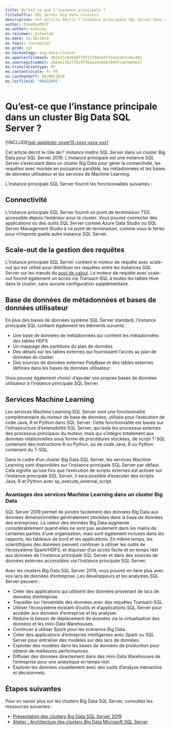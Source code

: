 ```yaml
---
title: Qu’est-ce que l’instance principale ?
titleSuffix: SQL Server big data clusters
description: Cet article décrit l’instance principale SQL Server dans un cluster Big Data SQL Server 2019 (préversion).
author: MikeRayMSFT
ms.author: mikeray
ms.reviewer: mihaelab
ms.date: 02/28/2019
ms.topic: conceptual
ms.prod: sql
ms.technology: big-data-cluster
ms.openlocfilehash: d62b1fe82698ff8722786b42f534afe83cd6c481
ms.sourcegitcommit: 2604e13627fbc9f3bda3926b67045fceb7b04e37
ms.translationtype: MT
ms.contentlocale: fr-FR
ms.lasthandoff: 08/06/2019
ms.locfileid: "68822691"
---
```

# <a name="what-is-the-master-instance-in-a-sql-server-big-data-cluster"></a>Qu’est-ce que l’instance principale dans un cluster Big Data SQL Server ?

[!INCLUDE[tsql-appliesto-ssver15-xxxx-xxxx-xxx](../includes/tsql-appliesto-ssver15-xxxx-xxxx-xxx.md)]

Cet article décrit le rôle de l' *instance maître SQL Server* dans un cluster Big Data pour SQL Server 2019. L’instance principale est une instance SQL Server s’exécutant dans un cluster Big Data pour gérer la connectivité, les requêtes avec montée en puissance parallèle, les métadonnées et les bases de données utilisateur et les services de Machine Learning.

L’instance principale SQL Server fournit les fonctionnalités suivantes :

## <a name="connectivity"></a>Connectivité

L’instance principale SQL Server fournit un point de terminaison TDS accessible depuis l’extérieur pour le cluster. Vous pouvez connecter des applications ou des outils SQL Server comme Azure Data Studio ou SQL Server Management Studio à ce point de terminaison, comme vous le feriez pour n’importe quelle autre instance SQL Server.

## <a name="scale-out-query-management"></a>Scale-out de la gestion des requêtes

L’instance principale SQL Server contient le moteur de requête avec scale-out qui est utilisé pour distribuer les requêtes entre les instances SQL Server sur les nœuds du [pool de calcul](concept-compute-pool.md). Le moteur de requête avec scale-out fournit également un accès via Transact-SQL à toutes les tables Hive dans le cluster, sans aucune configuration supplémentaire.

## <a name="metadata-and-user-databases"></a>Base de données de métadonnées et bases de données utilisateur

En plus des bases de données système SQL Server standard, l’instance principale SQL contient également les éléments suivants :

- Une base de données de métadonnées qui contient les métadonnées des tables HDFS
- Un mappage des partitions du plan de données
- Des détails sur les tables externes qui fournissent l’accès au plan de données du cluster.
- Des sources de données externes PolyBase et des tables externes définies dans les bases de données utilisateur.

Vous pouvez également choisir d’ajouter vos propres bases de données utilisateur à l’instance principale SQL Server.

## <a name="machine-learning-services"></a>Services Machine Learning

Les services Machine Learning SQL Server sont une fonctionnalité complémentaire du moteur de base de données, utilisée pour l’exécution de code Java, R et Python dans SQL Server. Cette fonctionnalité est basée sur l’infrastructure d’extensibilité SQL Server, qui isole les processus externes des processus principaux du moteur, mais qui s’intègre totalement aux données relationnelles sous forme de procédures stockées, de script T-SQL contenant des instructions R ou Python, ou de code Java, R ou Python contenant du T-SQL.

Dans le cadre d’un cluster Big Data SQL Server, les services Machine Learning sont disponibles sur l’instance principale SQL Server par défaut. Cela signifie qu’une fois que l’exécution de scripts externes est activée sur l’instance principale SQL Server, il sera possible d’exécuter des scripts Java, R et Python avec sp_execute_external_script.

### <a name="advantages-of-machine-learning-services-in-a-big-data-cluster"></a>Avantages des services Machine Learning dans un cluster Big Data

SQL Server 2019 permet de joindre facilement des données Big Data aux données dimensionnelles généralement stockées dans la base de données des entreprises. La valeur des données Big Data augmente considérablement quand elles ne sont pas seulement dans les mains de certaines parties d’une organisation, mais sont également incluses dans les rapports, les tableaux de bord et les applications. En même temps, les scientifiques des données peuvent continuer à utiliser les outils de l’écosystème Spark/HDFS, et disposer d’un accès facile et en temps réel aux données de l’instance principale SQL Server et dans des sources de données externes accessibles _via_ l’instance principale SQL Server.

Avec les clusters Big Data SQL Server 2019, vous pouvez en faire plus avec vos lacs de données d’entreprise. Les développeurs et les analystes SQL Server peuvent :

* Créer des applications qui utilisent des données provenant de lacs de données d’entreprise.
* Travailler sur l’ensemble des données avec des requêtes Transact-SQL.
* Utiliser l’écosystème existant d’outils et d’applications SQL Server pour accéder aux données d’entreprise et les analyser.
* Réduire le besoin de déplacement de données via la virtualisation des données et les mini-Data Warehouses.
* Continuer à utiliser Spark pour les scénarios Big Data.
* Créer des applications d’entreprise intelligentes avec Spark ou SQL Server pour entraîner des modèles sur des lacs de données.
* Exploiter des modèles dans les bases de données de production pour obtenir de meilleures performances.
* Diffuser des données directement dans des mini-Data Warehouses de l’entreprise pour une analytique en temps réel.
* Explorer les données visuellement avec des outils d’analyse interactive et décisionnels.

## <a name="next-steps"></a>Étapes suivantes

Pour en savoir plus sur les clusters Big Data SQL Server, consultez les ressources suivantes :

- [Présentation des clusters Big Data SQL Server 2019](big-data-cluster-overview.md)
- [Atelier : Architecture des clusters Big Data Microsoft SQL Server](https://github.com/Microsoft/sqlworkshops/tree/master/sqlserver2019bigdataclusters)
